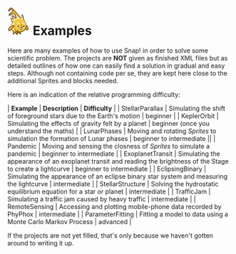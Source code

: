 # <img alt="scientific-snap-icon" src="../images/einstein_snap.png" width="50"/> Examples

Here are many examples of how to use Snap! in order to solve some scientific problem.  The projects are **NOT** given as finished XML files but as detailed outlines of how one can easily find a solution in gradual and easy steps. Although not containing code per se, they are kept here close to the additional Sprites and blocks needed.

Here is an indication of the relative programming difficulty:

| **Example** | **Description** | **Difficulty** |
| StellarParallax | Simulating the shift of foreground stars due to the Earth's motion | beginner |
| KeplerOrbit | Simulating the effects of gravity felt by a planet | beginner (once you understand the maths) |
| LunarPhases | Moving and rotating *Sprites* to simulation the formation of Lunar phases | beginner to intermediate ||
| Pandemic | Moving and sensing the closness of *Sprites* to simulate a pandemic | beginner to intermediate |
| ExoplanetTransit | Simulating the appearance of an exoplanet transit and reading the brightness of the Stage to create a lightcurve | beginner to intermediate |
| EclipsingBinary | Simulating the appearance of an eclipse binary star system and measuring the lightcurve | intermediate |
| StellarStructure | Solving the hydrostatic equilibrium equation for a star or planet | intermediate |
| TrafficJam | Simulating a traffic jam caused by heavy traffic | intermediate |
| RemoteSensing | Accessing and plotting mobile-phone data recorded by PhyPhox | intermediate |
| ParameterFitting | Fitting a model to data using a Monte Carlo Markov Process | advanced |

If the projects are not yet filled, that's only because we haven't gotten around to writing it up.
